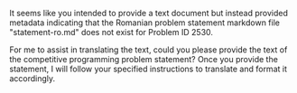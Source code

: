 It seems like you intended to provide a text document but instead provided metadata indicating that the Romanian problem statement markdown file "statement-ro.md" does not exist for Problem ID 2530.

For me to assist in translating the text, could you please provide the text of the competitive programming problem statement? Once you provide the statement, I will follow your specified instructions to translate and format it accordingly.